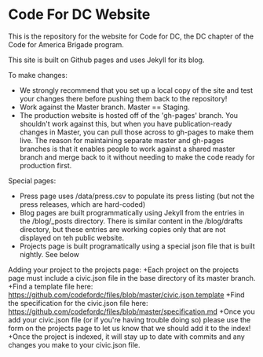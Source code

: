 Code For DC Website
=============

This is the repository for the website for Code for DC, the DC chapter of the Code for America Brigade program.

This site is built on Github pages and uses Jekyll for its blog.

To make changes:
+ We strongly recommend that you set up a local copy of the site and test your changes there before pushing them back to the repository!
+ Work against the Master branch.  Master == Staging.
+ The production website is hosted off of the 'gh-pages' branch.  You shouldn't work against this, but when you have publication-ready changes in Master, you can pull those across to gh-pages to make them live.  The reason for maintaining separate master and gh-pages branches is that it enables people to work against a shared master branch and merge back to it without needing to make the code ready for production first.


Special pages:
+ Press page uses /data/press.csv to populate its press listing (but not the press releases, which are hard-coded)
+ Blog pages are built programmatically using Jekyll from the entries in the /blog/_posts directory.  There is similar content in the /blog/drafts directory, but these entries are working copies only that are not displayed on teh public website.
+ Projects page is built programatically using a special json file that is built nightly.  See below

Adding your project to the projects page:
+Each project on the projects page must include a civic.json file in the base directory of its master branch.
+Find a template file here: https://github.com/codefordc/files/blob/master/civic.json.template
+Find the specification for the civic.json file here: https://github.com/codefordc/files/blob/master/specification.md
+Once you add your civic.json file (or if you're having trouble doing so) please use the form on the projects page to let us know that we should add it to the index!
+Once the project is indexed, it will stay up to date with commits and any changes you make to your civic.json file.

